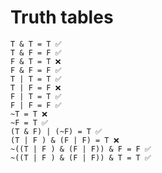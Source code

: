 # Truth tables

    T & T = T ✅
    T & F = F ✅
    F & T = T ❌
    F & F = F ✅
    T | T = T ✅
    T | F = F ❌
    F | T = T ✅
    F | F = F ✅
    ~T = T ❌
    ~F = T ✅
    (T & F) | (~F) = T ✅
    (T | F ) & (F | F) = T ❌
    ~((T | F ) & (F | F)) & F = F ✅
    ~((T | F ) & (F | F)) & T = T ✅
